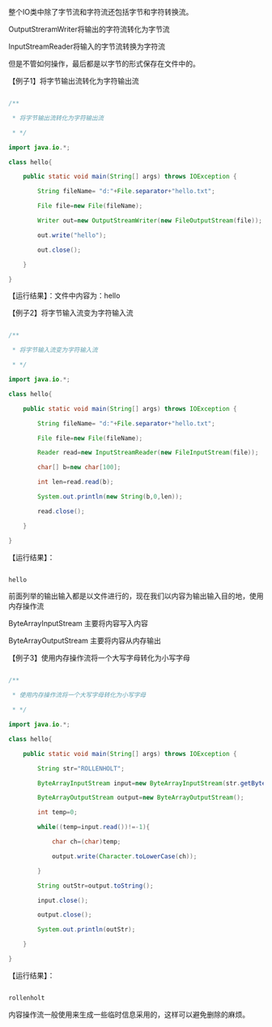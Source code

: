 整个IO类中除了字节流和字符流还包括字节和字符转换流。
OutputStreramWriter将输出的字符流转化为字节流
InputStreamReader将输入的字节流转换为字符流
但是不管如何操作，最后都是以字节的形式保存在文件中的。
【例子1】将字节输出流转化为字符输出流
```java  
/**
 * 将字节输出流转化为字符输出流
 * */
import java.io.*;
class hello{
    public static void main(String[] args) throws IOException {
        String fileName= "d:"+File.separator+"hello.txt";
        File file=new File(fileName);
        Writer out=new OutputStreamWriter(new FileOutputStream(file));
        out.write("hello");
        out.close();
    }
}
```
【运行结果】：文件中内容为：hello
【例子2】将字节输入流变为字符输入流
```java  
/**
 * 将字节输入流变为字符输入流
 * */
import java.io.*;
class hello{
    public static void main(String[] args) throws IOException {
        String fileName= "d:"+File.separator+"hello.txt";
        File file=new File(fileName);
        Reader read=new InputStreamReader(new FileInputStream(file));
        char[] b=new char[100];
        int len=read.read(b);
        System.out.println(new String(b,0,len));
        read.close();
    }
}
```
【运行结果】：
```java  
hello
```
前面列举的输出输入都是以文件进行的，现在我们以内容为输出输入目的地，使用内存操作流
ByteArrayInputStream 主要将内容写入内容
ByteArrayOutputStream  主要将内容从内存输出
【例子3】使用内存操作流将一个大写字母转化为小写字母
```java  
/**
 * 使用内存操作流将一个大写字母转化为小写字母
 * */
import java.io.*;
class hello{
    public static void main(String[] args) throws IOException {
        String str="ROLLENHOLT";
        ByteArrayInputStream input=new ByteArrayInputStream(str.getBytes());
        ByteArrayOutputStream output=new ByteArrayOutputStream();
        int temp=0;
        while((temp=input.read())!=-1){
            char ch=(char)temp;
            output.write(Character.toLowerCase(ch));
        }
        String outStr=output.toString();
        input.close();
        output.close();
        System.out.println(outStr);
    }
}
```
【运行结果】：
```java  
rollenholt
```
内容操作流一般使用来生成一些临时信息采用的，这样可以避免删除的麻烦。
